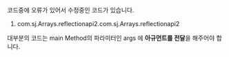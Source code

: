 코드중에 오류가 있어서 수정중인 코드가 있습니다.   
 1. com.sj.Arrays.reflectionapi2.com.sj.Arrays.reflectionapi2 


 대부분의 코드는 main Method의 파라미터인 args 에 **아규먼트를 전달**을 해주어야 합니다.
